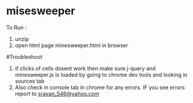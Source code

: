 # misesweeper

To Run :

1. unzip
2. open html page minesweeper.html in browser

#Troubleshoot 
1. if clicks of cells dosent work then make sure j-query and minesweeper.js is loaded  by going to chrome dev tools and looking in sources tab
2. Also check in console tab in chrome for any errors. IF you see errors report to sravan_546@yahoo.com

